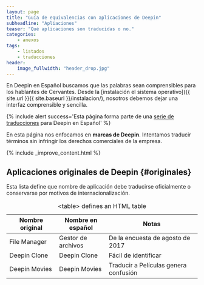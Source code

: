 ```yaml
---
layout: page
title: "Guía de equivalencias con aplicaciones de Deepin"
subheadline: "Apliaciones"
teaser: "Qué aplicaciones son traducidas o no."
categories:
    - anexos
tags:
    - listados
    - traducciones
header:
    image_fullwidth: "header_drop.jpg"
---
```

En Deepin en Español buscamos que las palabras sean comprensibles para los hablantes de Cervantes. Desde la [instalación el sistema operativo]({{ site.url }}{{ site.baseurl }}/instalacion/), nosotros debemos dejar una interfaz comprensible y sencilla.

{% include alert success='Esta página forma parte de una <a href="/dudas">serie de traducciones</a> para Deepin en Español' %}

En esta página nos enfocamos en **marcas de Deepin**. Intentamos traducir términos sin infringir los derechos comerciales de la empresa.

{% include _improve_content.html %}

## Aplicaciones originales de Deepin {#originales}
Esta lista define que nombre de aplicación debe traducirse oficialmente o conservarse por motivos de internacionalización.
<table>
  <caption>&lt;table&gt; defines an HTML table</caption>
  <colgroup>
    <col span="1" style="width: 26%;">
    <col span="1" style="width: 26%;">
    <col span="1" style="width: 48%;">
  </colgroup>
  <thead>
    <tr>
      <th>Nombre original</th>
      <th>Nombre en español</th>
      <th>Notas</th>
    </tr>
  </thead>
  <tbody>
    <tr>
      <td>File Manager</td>
      <td>Gestor de archivos</td>
      <td>De la encuesta de agosto de 2017</td>
    </tr>
    <tr>
      <td>Deepin Clone</td>
      <td>Deepin Clone</td>
      <td>Fácil de identificar</td>
    </tr>
    <tr>
      <td>Deepin Movies</td>
      <td>Deepin Movies</td>
      <td>Traducir a Películas genera confusión</td>
    </tr>
  </tbody>
</table>
